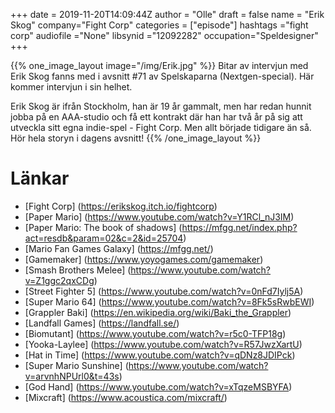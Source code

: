 +++
date = 2019-11-20T14:09:44Z
author = "Olle"
draft = false
name = "Erik Skog"
company="Fight Corp"
categories = ["episode"]
hashtags ="fight corp"
audiofile ="None"
libsynid ="12092282"
occupation="Speldesigner"
+++ 

{{% one_image_layout image="/img/Erik.jpg" %}}
Bitar av intervjun med Erik Skog fanns med i avsnitt #71 av Spelskaparna (Nextgen-special). Här kommer intervjun i sin helhet.

Erik Skog är ifrån Stockholm, han är 19 år gammalt, men har redan hunnit jobba på en AAA-studio och få ett kontrakt där han har två år på sig att utveckla sitt egna indie-spel - Fight Corp. Men allt började tidigare än så. Hör hela storyn i dagens avsnitt!
{{% /one_image_layout %}}

# Länkar
* [Fight Corp] (https://erikskog.itch.io/fightcorp)
* [Paper Mario] (https://www.youtube.com/watch?v=Y1RCl_nJ3IM)
* [Paper Mario: The book of shadows] (https://mfgg.net/index.php?act=resdb&param=02&c=2&id=25704) 
* [Mario Fan Games Galaxy] (https://mfgg.net/) 
* [Gamemaker] (https://www.yoyogames.com/gamemaker)
* [Smash Brothers Melee] (https://www.youtube.com/watch?v=Z1ggc2qxCDg)
* [Street Fighter 5] (https://www.youtube.com/watch?v=0nFd7Iylj5A)
* [Super Mario 64] (https://www.youtube.com/watch?v=8Fk5sRwbEWI)
* [Grappler Baki] (https://en.wikipedia.org/wiki/Baki_the_Grappler)
* [Landfall Games] (https://landfall.se/)
* [Biomutant] (https://www.youtube.com/watch?v=r5c0-TFP18g)
* [Yooka-Laylee] (https://www.youtube.com/watch?v=R57JwzXartU)
* [Hat in Time] (https://www.youtube.com/watch?v=qDNz8JDIPck)
* [Super Mario Sunshine] (https://www.youtube.com/watch?v=arvnhNPUrl0&t=43s)
* [God Hand] (https://www.youtube.com/watch?v=xTqzeMSBYFA)
* [Mixcraft] (https://www.acoustica.com/mixcraft/)


